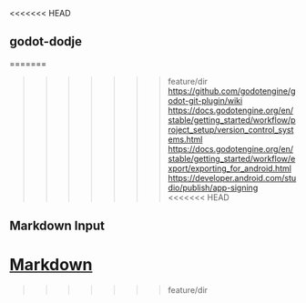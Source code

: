 <<<<<<< HEAD
## godot-dodje
=======
>>>>>>> feature/dir
https://github.com/godotengine/godot-git-plugin/wiki
https://docs.godotengine.org/en/stable/getting_started/workflow/project_setup/version_control_systems.html
https://docs.godotengine.org/en/stable/getting_started/workflow/export/exporting_for_android.html
https://developer.android.com/studio/publish/app-signing
<<<<<<< HEAD

## Markdown Input
[Markdown](https://www.makeareadme.com/)
=======
>>>>>>> feature/dir
